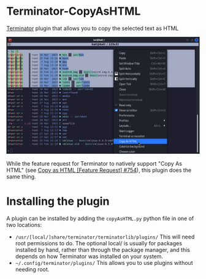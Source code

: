 # Terminator-CopyAsHTML
[Terminator](https://github.com/gnome-terminator/terminator) plugin that allows you to copy the selected text as HTML

![Screenshot](images/Screenshot_Menu.jpg)

While the feature request for Terminator to natively support "Copy As HTML" (see [Copy as HTML [Feature Request] #754](https://github.com/gnome-terminator/terminator/issues/754)), this plugin does the same thing.

# Installing the plugin
A plugin can be installed by adding the `copyAsHTML.py` python file in one of two locations:

- `/usr/[local/]share/terminator/terminatorlib/plugins/`
This will need root permissions to do. The optional local/ is usually for packages installed by hand, rather than through the package manager, and this depends on how Terminator was installed on your system.
- `~/.config/terminator/plugins/`
This allows you to use plugins without needing root.

